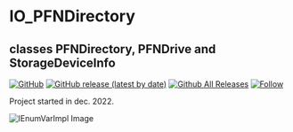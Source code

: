 # IO_PFNDirectory  
## classes PFNDirectory, PFNDrive and StorageDeviceInfo    

[![GitHub](https://img.shields.io/github/license/OlimilO1402/IO_PFNDirectory?style=plastic)](https://github.com/OlimilO1402/IO_PFNDirectory/blob/master/LICENSE) 
[![GitHub release (latest by date)](https://img.shields.io/github/v/release/OlimilO1402/IO_PFNDirectory?style=plastic)](https://github.com/OlimilO1402/IO_PFNDirectory/releases/latest)
[![Github All Releases](https://img.shields.io/github/downloads/OlimilO1402/IO_PFNDirectory/total.svg)](https://github.com/OlimilO1402/IO_PFNDirectory/releases/download/v2022.12.17/PFNDirectory_v2022.12.17.zip)
[![Follow](https://img.shields.io/github/followers/OlimilO1402.svg?style=social&label=Follow&maxAge=2592000)](https://github.com/OlimilO1402/IO_PFNDirectory/watchers)

Project started in dec. 2022.  


![IEnumVarImpl Image](Resources/IEnumVarImpl.png "IEnumVarImpl Image")
